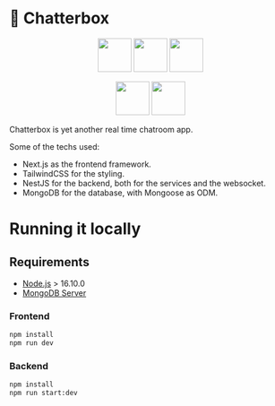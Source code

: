 # 📕 Chatterbox

<p align="center">
<img src="https://upload.wikimedia.org/wikipedia/commons/4/4c/Typescript_logo_2020.svg" width="60" height="60" >
<img src="https://upload.wikimedia.org/wikipedia/commons/a/a7/React-icon.svg" width="60" height="60" >
<img src="https://upload.wikimedia.org/wikipedia/commons/d/d5/Tailwind_CSS_Logo.svg" width="60" height="60" >
</p>
<p align="center">
<img src="https://upload.wikimedia.org/wikipedia/commons/a/a8/NestJS.svg" width="60" height="60" >
<img src="https://icongr.am/devicon/mongodb-original.svg?size=128&color=currentColor" width="60" height="60" >
</p>

Chatterbox is yet another real time chatroom app.

Some of the techs used:
* Next.js as the frontend framework.
* TailwindCSS for the styling.
* NestJS for the backend, both for the services and the websocket.
* MongoDB for the database, with Mongoose as ODM.

# Running it locally

## Requirements

- [Node.js](https://nodejs.org/en) > 16.10.0
- [MongoDB Server](https://www.mongodb.com/try/download/community)


### Frontend
```cmd
npm install
npm run dev
```

### Backend
```cmd
npm install
npm run start:dev
```